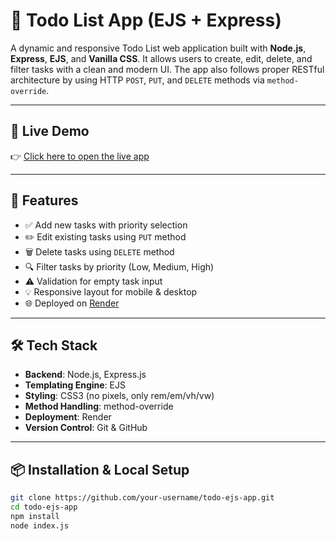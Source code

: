 # 📝 Todo List App (EJS + Express)

A dynamic and responsive Todo List web application built with **Node.js**, **Express**, **EJS**, and **Vanilla CSS**. It allows users to create, edit, delete, and filter tasks with a clean and modern UI. The app also follows proper RESTful architecture by using HTTP `POST`, `PUT`, and `DELETE` methods via `method-override`.

---

## 🔗 Live Demo

👉 [Click here to open the live app](https://your-render-link.onrender.com)

---

## 📁 Features

- ✅ Add new tasks with priority selection
- ✏️ Edit existing tasks using `PUT` method
- 🗑️ Delete tasks using `DELETE` method
- 🔍 Filter tasks by priority (Low, Medium, High)
- ⚠️ Validation for empty task input
- 💡 Responsive layout for mobile & desktop
- 🌐 Deployed on [Render](https://render.com)

---

## 🛠 Tech Stack

- **Backend**: Node.js, Express.js
- **Templating Engine**: EJS
- **Styling**: CSS3 (no pixels, only rem/em/vh/vw)
- **Method Handling**: method-override
- **Deployment**: Render
- **Version Control**: Git & GitHub

---

## 📦 Installation & Local Setup

```bash
git clone https://github.com/your-username/todo-ejs-app.git
cd todo-ejs-app
npm install
node index.js
